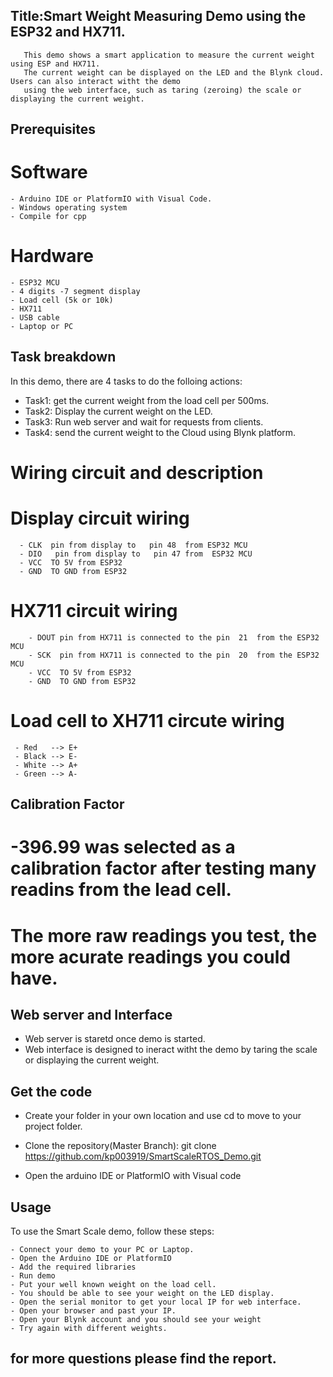 ## Title:Smart Weight Measuring Demo using the ESP32 and HX711. 
       This demo shows a smart application to measure the current weight using ESP and HX711.
       The current weight can be displayed on the LED and the Blynk cloud. Users can also interact witht the demo 
       using the web interface, such as taring (zeroing) the scale or displaying the current weight. 
       
## Prerequisites
  # Software  
    - Arduino IDE or PlatformIO with Visual Code.
    - Windows operating system
    - Compile for cpp
    
 # Hardware 
    - ESP32 MCU 
    - 4 digits -7 segment display 
    - Load cell (5k or 10k)
    - HX711 
    - USB cable 
    - Laptop or PC 
## Task breakdown 
  In this demo, there are 4 tasks to do the folloing actions: 
  - Task1: get the current weight from the load cell per 500ms.
  - Task2: Display the current weight on the LED.
  - Task3: Run web server and wait for requests from clients.
  - Task4: send the current weight to the Cloud using Blynk platform. 
    
#  Wiring circuit and description 
   # Display circuit wiring 
      - CLK  pin from display to   pin 48  from ESP32 MCU
      - DIO   pin from display to   pin 47 from  ESP32 MCU 
      - VCC  TO 5V from ESP32 
      - GND  TO GND from ESP32 

   # HX711 circuit wiring
        - DOUT pin from HX711 is connected to the pin  21  from the ESP32 MCU 
        - SCK  pin from HX711 is connected to the pin  20  from the ESP32 MCU
        - VCC  TO 5V from ESP32 
        - GND  TO GND from ESP32 
        
  # Load cell to XH711 circute wiring 
     - Red   --> E+
     - Black --> E-
     - White --> A+
     - Green --> A-

## Calibration Factor 
   # -396.99 was selected as a calibration factor after testing many readins from the lead cell. 
   # The more raw readings you test, the more acurate readings you could have. 
   
## Web server and Interface
  - Web server is staretd once demo is started.
  - Web interface is designed to ineract witht the demo by taring the scale or displaying the current weight. 
    
## Get the code  
   - Create your folder in your own location and use cd to move to your project folder. 
   - Clone the repository(Master Branch):
         git clone https://github.com/kp003919/SmartScaleRTOS_Demo.git
                           
   - Open the arduino IDE or PlatformIO with Visual code

##  Usage
 To use the Smart Scale demo, follow these steps:

    - Connect your demo to your PC or Laptop. 
    - Open the Arduino IDE or PlatformIO 
    - Add the required libraries
    - Run demo 
    - Put your well known weight on the load cell. 
    - You should be able to see your weight on the LED display. 
    - Open the serial monitor to get your local IP for web interface. 
    - Open your browser and past your IP. 
    - Open your Blynk account and you should see your weight 
    - Try again with different weights. 

## for more questions please find the report. 


    
    
  
